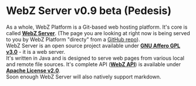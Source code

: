 # WebZ Server v0.9 beta (Pedesis)

As a whole, WebZ Platform is a Git-based web hosting platform. It's core is called
[**WebZ Server**](https://github.com/terems-org/webz-server#webz-server-v09-beta-pedesis).
(The page you are looking at right now is being served to you by WebZ Platform "directy" from a
[GitHub repo](https://github.com/terems-org/www.terems.org#webz-server-v09-beta-pedesis)).  
WebZ Server is an open source project available under
[**GNU Affero GPL v3.0**](http://www.gnu.org/licenses/agpl-3.0.html) - it is a web server.  
It's written in Java and is designed to serve web pages from various local and remote file sources.
It's complete API ([**WebZ API**](https://github.com/terems-org/webz-api#webz-api-v09-beta-pedesis))
is available under [**Apache License v2.0**](http://www.apache.org/licenses/LICENSE-2.0.html).  
Soon enough WebZ Server will also natively support markdown.
